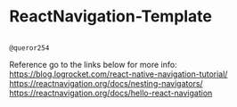 # ReactNavigation-Template   
                                                                                                                                           @queror254 

   Reference
      go to the links below for more info:
https://blog.logrocket.com/react-native-navigation-tutorial/
https://reactnavigation.org/docs/nesting-navigators/
https://reactnavigation.org/docs/hello-react-navigation
